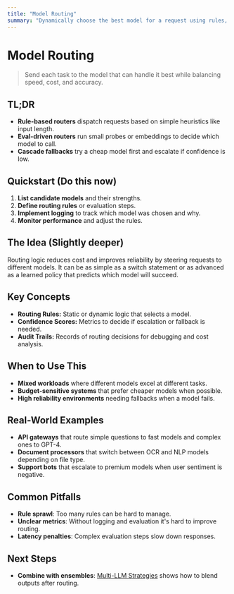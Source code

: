 ```yaml
---
title: "Model Routing"
summary: "Dynamically choose the best model for a request using rules, evaluation, or metadata."
---
```


# Model Routing

> Send each task to the model that can handle it best while balancing speed, cost, and accuracy.

## TL;DR
- **Rule-based routers** dispatch requests based on simple heuristics like input length.
- **Eval-driven routers** run small probes or embeddings to decide which model to call.
- **Cascade fallbacks** try a cheap model first and escalate if confidence is low.

## Quickstart (Do this now)
1. **List candidate models** and their strengths.
2. **Define routing rules** or evaluation steps.
3. **Implement logging** to track which model was chosen and why.
4. **Monitor performance** and adjust the rules.

## The Idea (Slightly deeper)
Routing logic reduces cost and improves reliability by steering requests to different models. It can be as simple as a switch statement or as advanced as a learned policy that predicts which model will succeed.

## Key Concepts
- **Routing Rules:** Static or dynamic logic that selects a model.
- **Confidence Scores:** Metrics to decide if escalation or fallback is needed.
- **Audit Trails:** Records of routing decisions for debugging and cost analysis.

## When to Use This
- **Mixed workloads** where different models excel at different tasks.
- **Budget-sensitive systems** that prefer cheaper models when possible.
- **High reliability environments** needing fallbacks when a model fails.

## Real-World Examples
- **API gateways** that route simple questions to fast models and complex ones to GPT-4.
- **Document processors** that switch between OCR and NLP models depending on file type.
- **Support bots** that escalate to premium models when user sentiment is negative.

## Common Pitfalls
- **Rule sprawl**: Too many rules can be hard to manage.
- **Unclear metrics**: Without logging and evaluation it's hard to improve routing.
- **Latency penalties**: Complex evaluation steps slow down responses.

## Next Steps
- **Combine with ensembles**: [Multi-LLM Strategies](multi-llm.md) shows how to blend outputs after routing.

